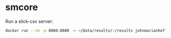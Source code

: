 # smcore

Run a slick-csv server:

``` bash
docker run --rm -p 8080:8080 -v ~/Data/results/:/results johnmarianhoffman/slick-csv
```